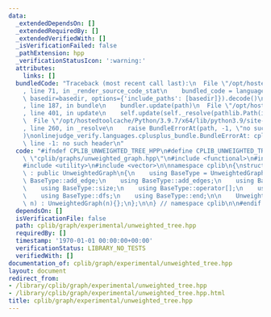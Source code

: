 ```yaml
---
data:
  _extendedDependsOn: []
  _extendedRequiredBy: []
  _extendedVerifiedWith: []
  _isVerificationFailed: false
  _pathExtension: hpp
  _verificationStatusIcon: ':warning:'
  attributes:
    links: []
  bundledCode: "Traceback (most recent call last):\n  File \"/opt/hostedtoolcache/Python/3.9.7/x64/lib/python3.9/site-packages/onlinejudge_verify/documentation/build.py\"\
    , line 71, in _render_source_code_stat\n    bundled_code = language.bundle(stat.path,\
    \ basedir=basedir, options={'include_paths': [basedir]}).decode()\n  File \"/opt/hostedtoolcache/Python/3.9.7/x64/lib/python3.9/site-packages/onlinejudge_verify/languages/cplusplus.py\"\
    , line 187, in bundle\n    bundler.update(path)\n  File \"/opt/hostedtoolcache/Python/3.9.7/x64/lib/python3.9/site-packages/onlinejudge_verify/languages/cplusplus_bundle.py\"\
    , line 401, in update\n    self.update(self._resolve(pathlib.Path(included), included_from=path))\n\
    \  File \"/opt/hostedtoolcache/Python/3.9.7/x64/lib/python3.9/site-packages/onlinejudge_verify/languages/cplusplus_bundle.py\"\
    , line 260, in _resolve\n    raise BundleErrorAt(path, -1, \"no such header\"\
    )\nonlinejudge_verify.languages.cplusplus_bundle.BundleErrorAt: cplib/graphs/unweighted_graph.hpp:\
    \ line -1: no such header\n"
  code: "#ifndef CPLIB_UNWEIGHTED_TREE_HPP\n#define CPLIB_UNWEIGHTED_TREE_HPP\n#include\
    \ \"cplib/graphs/unweighted_graph.hpp\"\n#include <functional>\n#include <tuple>\n\
    #include <utility>\n#include <vector>\n\nnamespace cplib\n{\nstruct UnweightedTree\
    \ : public UnweightedGraph\n{\n    using BaseType = UnweightedGraph;\n    using\
    \ BaseType::add_edge;\n    using BaseType::add_edges;\n    using BaseType::g;\n\
    \    using BaseType::size;\n    using BaseType::operator[];\n    using BaseType::begin;\n\
    \    using BaseType::dfs;\n    using BaseType::end;\n\n    UnweightedTree(int\
    \ n) : UnweightedGraph(n){};\n};\n\n} // namespace cplib\n\n#endif // CPLIB_UNWEIGHTED_TREE_HPP\n"
  dependsOn: []
  isVerificationFile: false
  path: cplib/graph/experimental/unweighted_tree.hpp
  requiredBy: []
  timestamp: '1970-01-01 00:00:00+00:00'
  verificationStatus: LIBRARY_NO_TESTS
  verifiedWith: []
documentation_of: cplib/graph/experimental/unweighted_tree.hpp
layout: document
redirect_from:
- /library/cplib/graph/experimental/unweighted_tree.hpp
- /library/cplib/graph/experimental/unweighted_tree.hpp.html
title: cplib/graph/experimental/unweighted_tree.hpp
---
```

